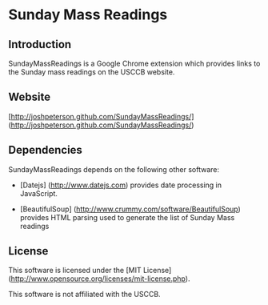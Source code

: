 Sunday Mass Readings
============

Introduction
------------

SundayMassReadings is a Google Chrome extension which provides links to the Sunday mass readings on the USCCB website.

Website
-------
[http://joshpeterson.github.com/SundayMassReadings/] (http://joshpeterson.github.com/SundayMassReadings/)

Dependencies
------------
SundayMassReadings depends on the following other software:

* [Datejs] (http://www.datejs.com) provides date processing in JavaScript.

* [BeautifulSoup] (http://www.crummy.com/software/BeautifulSoup) provides HTML parsing used to generate the list of Sunday Mass readings

License
-------
This software is licensed under the [MIT License] (http://www.opensource.org/licenses/mit-license.php).

This software is not affiliated with the USCCB.
